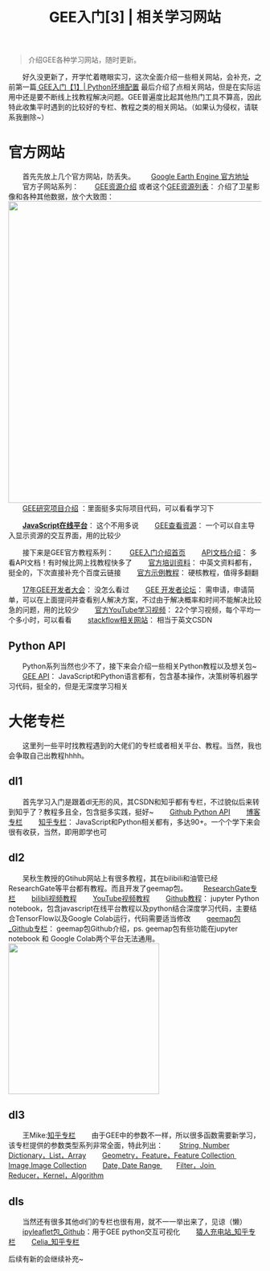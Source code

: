 ﻿---
 title: GEE入门[3] | 相关学习网站
 date: 
 updated: 
 categories:
 - GEE
 - GEE入门
 tags:
 - Google Earth Engine
 - Remote sensing
---
>介绍GEE各种学习网站，随时更新。
<!--less-->

&emsp;&emsp;好久没更新了，开学忙着瞎眼实习，这次全面介绍一些相关网站，会补充，之前第一篇[ GEE入门【1】| Python环境配置](https://blog.csdn.net/weixin_43360896/article/details/108174759) 最后介绍了点相关网站，但是在实际运用中还是要不断线上找教程解决问题。GEE普遍度比起其他热门工具不算高，因此特此收集平时遇到的比较好的专栏、教程之类的相关网站。（如果认为侵权，请联系我删除~）
&nbsp; 
# 官方网站
&emsp;&emsp;首先先放上几个官方网站，防丢失。
&emsp;&emsp;[Google Earth Engine 官方地址](https://earthengine.google.com/)
&emsp;&emsp;官方子网站系列：
&emsp;&emsp;[GEE资源介绍](https://earthengine.google.com/datasets/) 或者这个[GEE资源列表](https://developers.google.com/earth-engine/datasets)： 介绍了卫星影像和各种其他数据，放个大致图：
<img src="https://img-blog.csdnimg.cn/20200826171606563.png?x-oss-process" width="600px" />
&emsp;&emsp;[GEE研究项目介绍](https://earthengine.google.com/case_studies/) ：里面挺多实际项目代码，可以看看学习下

&emsp;&emsp;[**JavaScript在线平台**](https://code.earthengine.google.com/)： 这个不用多说
&emsp;&emsp;[GEE查看资源](https://explorer.earthengine.google.com/#workspace)： 一个可以自主导入显示资源的交互界面，用的比较少

&emsp;&emsp;接下来是GEE官方教程系列：
&emsp;&emsp;[GEE入门介绍首页](https://developers.google.com/earth-engine/)
&emsp;&emsp;[API文档介绍]( https://developers.google.com/earth-engine/apidocs)： 多看API文档！有时候比网上找教程快多了
&emsp;&emsp;[官方培训资料](https://developers.google.com/earth-engine/edu)： 中英文资料都有，挺全的，下次直接补充个百度云链接
&emsp;&emsp;[官方示例教程](https://developers.google.com/earth-engine/guides)： 硬核教程，值得多翻翻

&emsp;&emsp;[17年GEE开发者大会](https://events.withgoogle.com/google-earth-engine-user-summit-2017/#content)： 没怎么看过
&emsp;&emsp;[GEE 开发者论坛](https://groups.google.com/forum/#!forum/google-earth-engine-developers)： 需申请，申请简单，可以在上面提问并查看别人解决方案，不过由于解决概率和时间不能解决比较急的问题，用的比较少
&emsp;&emsp;[官方YouTube学习视频](https://www.youtube.com/playlist?list=PLWw80tqUZ5J9_3E_9C_bK8zt0mGHfvOrj)： 22个学习视频，每个平均一个多小时，可以看看
&emsp;&emsp;[stackflow相关网站](https://gis.stackexchange.com/questions/tagged/google-earth-engine?newreg=6844c858f8ae4f7ea6febaf5d472743b)： 相当于英文CSDN

## Python API
&emsp;&emsp;Python系列当然也少不了，接下来会介绍一些相关Python教程以及想关包~
&emsp;&emsp;[GEE API](https://github.com/google/earthengine-api)： JavaScript和Python语言都有，包含基本操作，决策树等机器学习代码，挺全的，但是无深度学习相关
&nbsp; 

# 大佬专栏
&emsp;&emsp;这里列一些平时找教程遇到的大佬们的专栏或者相关平台、教程。当然，我也会争取自己出教程hhhh。

## dl1
&emsp;&emsp;首先学习入门是跟着dl无形的风，其CSDN和知乎都有专栏，不过貌似后来转到知乎了？教程多且全，包含挺多实践，挺好~
&emsp;&emsp;[Github Python API](https://github.com/shiweihappy/GEE-Python-API)
&emsp;&emsp;[博客专栏](https://blog.csdn.net/shi_weihappy/category_9282574.html)
&emsp;&emsp;[知乎专栏](https://zhuanlan.zhihu.com/c_123993183)： JavaScript和Python相关都有，多达90+。一个个学下来会很有收获，当然，即用即学也可


## dl2
&emsp;&emsp;吴秋生教授的Gtihub网站上有很多教程，其在bilibili和油管已经ResearchGate等平台都有教程。而且开发了geemap包。
&emsp;&emsp;[ResearchGate专栏](https://www.researchgate.net/project/Google-Earth-Engine-4)
&emsp;&emsp;[bilibli视频教程](https://space.bilibili.com/527404442/channel/detail?cid=132674)
&emsp;&emsp;[YouTube视频教程](https://www.youtube.com/c/QiushengWu)
&emsp;&emsp;[Github教程](https://github.com/giswqs/earthengine-py-notebooks)： jupyter Python notebook，包含javascript在线平台教程以及python结合深度学习代码，主要结合TensorFlow以及Google Colab运行，代码需要适当修改
&emsp;&emsp;[geemap包_Github专栏](https://github.com/giswqs/geemap/tree/master/examples)： geemap包Github介绍，ps. geemap包有些功能在jupyter notebook 和 Google Colab两个平台无法通用。
<img src="https://img-blog.csdnimg.cn/20200822222103455.png?x-oss-process" width="300px" />

##  dl3
&emsp;&emsp;王Mike:[知乎专栏](https://zhuanlan.zhihu.com/c_1137998284927893504)
&emsp;&emsp;由于GEE中的参数不一样，所以很多函数需要新学习，该专栏提供的参数类型系列非常全面，特此列出：
&emsp;&emsp;[String, Number](https://zhuanlan.zhihu.com/p/75260835)
&emsp;&emsp;[Dictionary，List，Array](https://zhuanlan.zhihu.com/p/75823262)
&emsp;&emsp;[Geometry，Feature，Feature Collection ](https://zhuanlan.zhihu.com/p/75944017)
&emsp;&emsp;[Image,Image Collection](https://zhuanlan.zhihu.com/p/76343298)
&emsp;&emsp;[Date, Date Range ](https://zhuanlan.zhihu.com/p/76486116)
&emsp;&emsp;[Filter，Join ](https://zhuanlan.zhihu.com/p/76487384)
&emsp;&emsp;[Reducer，Kernel，Algorithm ](https://zhuanlan.zhihu.com/p/76488695)

 

## dls
&emsp;&emsp;当然还有很多其他dl们的专栏也很有用，就不一一举出来了，见谅（懒）
&emsp;&emsp;[ipyleaflet包_Github](https://github.com/jupyter-widgets/ipyleaflet)：用于GEE python交互可视化
&emsp;&emsp;[猿人充电站_知乎专栏](https://zhuanlan.zhihu.com/c_1098521918466109440)
&emsp;&emsp;[Celia_知乎专栏](https://www.zhihu.com/column/c_1183690934108315648)

后续有新的会继续补充~



